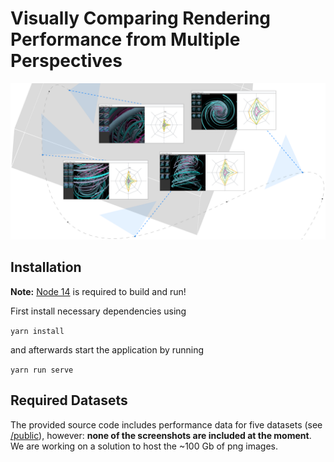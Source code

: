 # Visually Comparing Rendering Performance from Multiple Perspectives

![Teaser image for the application.](teaser.png)

## Installation



**Note:** [Node 14](https://nodejs.org/download/release/v14.18.3/) is required to build and run!



First install necessary dependencies using

`yarn install`

and afterwards start the application by running

`yarn run serve`

## Required Datasets

The provided source code includes performance data for five datasets (see [/public](/public)), however: **none of the screenshots are included at the moment**. We are working on a solution to host the ~100 Gb of png images.